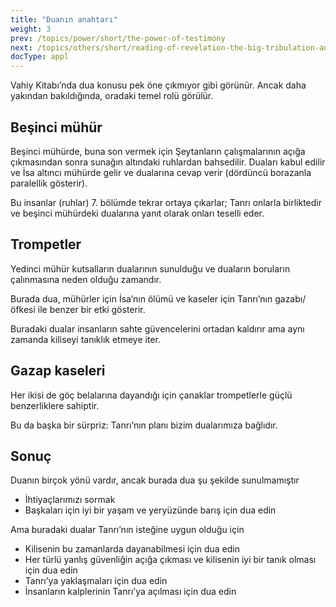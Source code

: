 ```yaml
---
title: "Duanın anahtarı"
weight: 3
prev: /topics/power/short/the-power-of-testimony
next: /topics/others/short/reading-of-revelation-the-big-tribulation-and-the-rapture
docType: appl
---
```


Vahiy Kitabı’nda dua konusu pek öne çıkmıyor gibi görünür. Ancak daha yakından bakıldığında, oradaki temel rolü görülür.

## Beşinci mühür

<a name="fe11"></a>
Beşinci mühürde, buna son vermek için Şeytanların çalışmalarının açığa çıkmasından sonra sunağın altındaki ruhlardan bahsedilir. Duaları kabul edilir ve İsa altıncı mühürde gelir ve dualarına cevap verir (dördüncü borazanla paralellik gösterir).

Bu insanlar (ruhlar) 7. bölümde tekrar ortaya çıkarlar; Tanrı onlarla birliktedir ve beşinci mühürdeki dualarına yanıt olarak onları teselli eder.

## Trompetler

<a name="3e9c"></a>
Yedinci mühür kutsalların dualarının sunulduğu ve duaların boruların çalınmasına neden olduğu zamandır.

Burada dua, mühürler için İsa’nın ölümü ve kaseler için Tanrı’nın gazabı/öfkesi ile benzer bir etki gösterir.

Buradaki dualar insanların sahte güvencelerini ortadan kaldırır ama aynı zamanda kiliseyi tanıklık etmeye iter.

## Gazap kaseleri

<a name="b371"></a>
Her ikisi de göç belalarına dayandığı için çanaklar trompetlerle güçlü benzerliklere sahiptir.

Bu da başka bir sürpriz: Tanrı’nın planı bizim dualarımıza bağlıdır.

## Sonuç

<a name="b433"></a>
Duanın birçok yönü vardır, ancak burada dua şu şekilde sunulmamıştır

- İhtiyaçlarımızı sormak
- Başkaları için iyi bir yaşam ve yeryüzünde barış için dua edin

Ama buradaki dualar Tanrı’nın isteğine uygun olduğu için

- Kilisenin bu zamanlarda dayanabilmesi için dua edin
- Her türlü yanlış güvenliğin açığa çıkması ve kilisenin iyi bir tanık olması için dua edin
- Tanrı’ya yaklaşmaları için dua edin
- İnsanların kalplerinin Tanrı’ya açılması için dua edin

